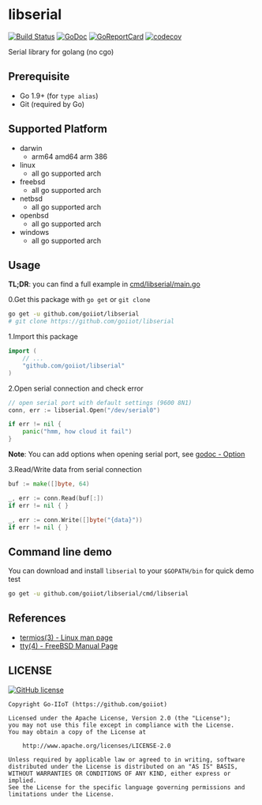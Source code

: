 # libserial

[![Build Status](https://travis-ci.com/goiiot/libserial.svg)](https://travis-ci.com/goiiot/libserial) [![GoDoc](https://godoc.org/github.com/goiiot/libserial?status.svg)](https://godoc.org/github.com/goiiot/libserial) [![GoReportCard](https://goreportcard.com/badge/goiiot/libserial)](https://goreportcard.com/report/github.com/goiiot/libserial) [![codecov](https://codecov.io/gh/goiiot/libserial/branch/master/graph/badge.svg)](https://codecov.io/gh/goiiot/libserial)

Serial library for golang (no cgo)

## Prerequisite

- Go 1.9+ (for `type alias`)
- Git (required by Go)

## Supported Platform

- darwin
  - arm64 amd64 arm 386
- linux
  - all go supported arch
- freebsd
  - all go supported arch
- netbsd
  - all go supported arch
- openbsd
  - all go supported arch
- windows
  - all go supported arch

## Usage

**TL;DR**: you can find a full example in [cmd/libserial/main.go](./cmd/libserial/main.go)

0.Get this package with `go get` or `git clone`

```bash
go get -u github.com/goiiot/libserial
# git clone https://github.com/goiiot/libserial
```

1.Import this package

```go
import (
    // ...
    "github.com/goiiot/libserial"
)
```

2.Open serial connection and check error

```go
// open serial port with default settings (9600 8N1)
conn, err := libserial.Open("/dev/serial0")

if err != nil {
    panic("hmm, how cloud it fail")
}
```

**Note**: You can add options when opening serial port, see [godoc - Option](https://godoc.org/github.com/goiiot/libserial#Option)

3.Read/Write data from serial connection

```go
buf := make([]byte, 64)

_, err := conn.Read(buf[:])
if err != nil { }

_, err := conn.Write([]byte("{data}"))
if err != nil { }
```

## Command line demo

You can download and install `libserial` to your `$GOPATH/bin` for quick demo test

```bash
go get -u github.com/goiiot/libserial/cmd/libserial
```

## References

- [termios(3) - Linux man page](https://linux.die.net/man/3/termios)
- [tty(4) - FreeBSD Manual Page](https://www.freebsd.org/cgi/man.cgi?query=tty&sektion=4)

## LICENSE

[![GitHub license](https://img.shields.io/github/license/goiiot/libserial.svg)](https://github.com/goiiot/libserial/blob/master/LICENSE.txt)

```text
Copyright Go-IIoT (https://github.com/goiiot)

Licensed under the Apache License, Version 2.0 (the "License");
you may not use this file except in compliance with the License.
You may obtain a copy of the License at

    http://www.apache.org/licenses/LICENSE-2.0

Unless required by applicable law or agreed to in writing, software
distributed under the License is distributed on an "AS IS" BASIS,
WITHOUT WARRANTIES OR CONDITIONS OF ANY KIND, either express or implied.
See the License for the specific language governing permissions and
limitations under the License.
```
